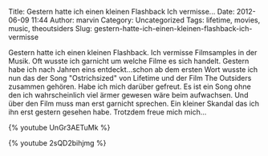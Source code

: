 Title: Gestern hatte ich einen kleinen Flashback Ich vermisse...
Date: 2012-06-09 11:44
Author: marvin
Category: Uncategorized
Tags: lifetime, movies, music, theoutsiders
Slug: gestern-hatte-ich-einen-kleinen-flashback-ich-vermisse

Gestern hatte ich einen kleinen Flashback. Ich vermisse Filmsamples in
der Musik. Oft wusste ich garnicht um welche Filme es sich handelt.
Gestern habe ich nach Jahren eins entdeckt...schon ab dem ersten Wort
wusste ich nun das der Song "Ostrichsized" von Lifetime und der Film The
Outsiders zusammen gehören. Habe ich mich darüber gefreut. Es ist ein
Song ohne den ich wahrscheinlich viel ärmer gewesen wäre beim
aufwachsen. Und über den Film muss man erst garnicht sprechen. Ein
kleiner Skandal das ich ihn erst gestern gesehen habe. Trotzdem freue
mich mich...

{% youtube UnGr3AETuMk %}

{% youtube 2sQD2bihjmg %}

